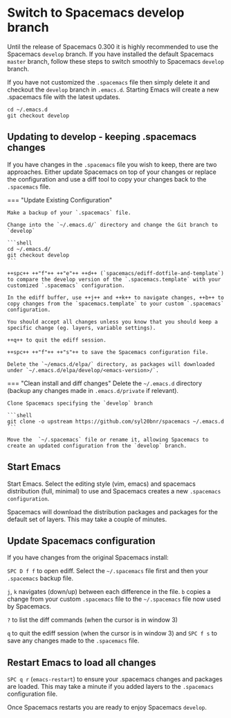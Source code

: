 # Switch to Spacemacs develop branch

Until the release of Spacemacs 0.300 it is highly recommended to use the Spacemacs `develop` branch. If you have installed the default Spacemacs `master` branch, follow these steps to switch smoothly to Spacemacs `develop` branch.

If you have not customized the `.spacemacs` file then simply delete it and checkout the `develop` branch in `.emacs.d`.  Starting Emacs will create a new .spacemacs file with the latest updates.

```shell
cd ~/.emacs.d
git checkout develop
```

## Updating to develop - keeping .spacemacs changes

If you have changes in the `.spacemacs` file you wish to keep, there are two approaches.  Either update Spacemacs on top of your changes or replace the configuration and use a diff tool to copy your changes back to the `.spacemacs` file.

=== "Update Existing Configuration"

    Make a backup of your `.spacemacs` file.

    Change into the `~/.emacs.d/` directory and change the Git branch to `develop`

    ```shell
    cd ~/.emacs.d/
    git checkout develop
    ```

    ++spc++ ++"f"++ ++"e"++ ++d++ (`spacemacs/ediff-dotfile-and-template`) to compare the develop version of the `.spacemacs.template` with your customized `.spacemacs` configuration.

    In the ediff buffer, use ++j++ and ++k++ to navigate changes, ++b++ to copy changes from the `spacemacs.template` to your custom `.spacemacs` configuration.

    You should accept all changes unless you know that you should keep a specific change (eg. layers, variable settings).

    ++q++ to quit the ediff session.

    ++spc++ ++"f"++ ++"s"++ to save the Spacemacs configuration file.

    Delete the `~/emacs.d/elpa/` directory, as packages will downloaded under `~/.emacs.d/elpa/develop/<emacs-version>/`.


=== "Clean install and diff changes"
    Delete the `~/.emacs.d` directory (backup any changes made in `.emacs.d/private` if relevant).

    Clone Spacemacs specifying the `develop` branch

    ```shell
    git clone -o upstream https://github.com/syl20bnr/spacemacs ~/.emacs.d
    ```

    Move the  `~/.spacemacs` file or rename it, allowing Spacemacs to create an updated configuration from the `develop` branch.


## Start Emacs

Start Emacs.  Select the editing style (vim, emacs) and spacemacs distribution (full, minimal) to use and Spacemacs creates a new `.spacemacs configuration`.

Spacemacs will download the distribution packages and packages for the default set of layers.  This may take a couple of minutes.


## Update Spacemacs configuration

If you have changes from the original Spacemacs install:

`SPC D f f` to open ediff.  Select the `~/.spacemacs` file first and then your `.spacemacs` backup file.

`j`, `k` navigates (down/up) between each difference in the file.  `b` copies a change from your custom `.spacemacs` file to the `~/.spacemacs` file now used by Spacemacs.

`?` to list the diff commands (when the cursor is in window 3)

`q` to quit the ediff session (when the cursor is in window 3) and `SPC f s` to save any changes made to the `.spacemacs` file.

## Restart Emacs to load all changes
`SPC q r` (`emacs-restart`) to ensure your .spacemacs changes and packages are loaded.  This may take a minute if you added layers to the `.spacemacs` configuration file.

Once Spacemacs restarts you are ready to enjoy Spacemacs `develop`.
